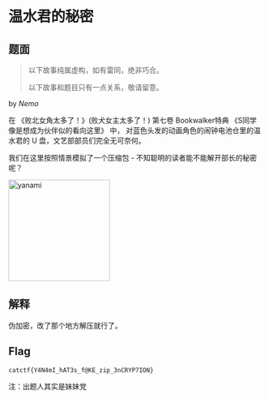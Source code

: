 # 温水君的秘密

## 题面

> 以下故事纯属虚构，如有雷同，绝非巧合。
>
> 以下故事和题目只有一点关系，敬请留意。

by *Nemo*

在 《败北女角太多了！》(败犬女主太多了！) 第七卷 Bookwalker特典 《S同学像是想成为伙伴似的看向这里》 中，
对蓝色头发的动画角色的闹钟电池仓里的温水君的 U 盘，文艺部部员们完全无可奈何。

我们在这里按照情景模拟了一个压缩包 - 不知聪明的读者能不能解开部长的秘密呢？

<img src="/assets/114514317682e04b5777c6a5cf7261030c1455d13db3ca57a6614201fe55ae08/yanami.gif" alt="yanami" width="200"/>

## 解释

伪加密，改了那个地方解压就行了。

## Flag

`catctf{Y4N4mI_hAT3s_f@KE_zip_3nCRYP7ION}`

注：出题人其实是妹妹党